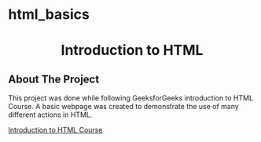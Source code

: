 # html_basics

<h1 align="center">Introduction to HTML</h1>

<!-- ABOUT THE PROJECT -->
## About The Project

This project was done while following GeeksforGeeks introduction to HTML Course. A basic webpage was created to demonstrate the use of many different actions in HTML.

<a href="https://www.geeksforgeeks.org/introduction-to-html-css-learn-to-design-your-first-website-in-just-1-week/">Introduction to HTML Course</a>

